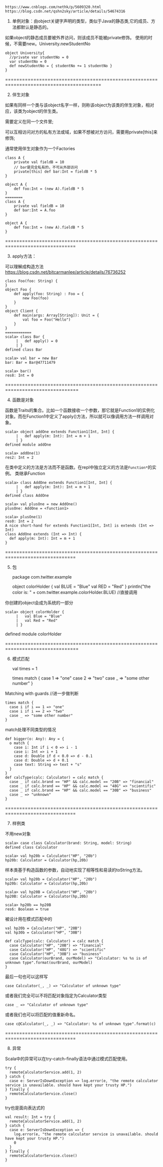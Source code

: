	https://www.cnblogs.com/nethk/p/5609320.html
	https://blog.csdn.net/qshn2sky/article/details/54674316

1. 单例对象：由object关键字声明的类型，类似于Java的静态类,它的成员、方法都默认是静态的。

如果object的静态成员要被外界访问，则该成员不能被private修饰。
使用的时候，不需要new。University.newStudentNo
           
	object University{
      //private var studentNo = 0
      var studentNo = 0
      def newStudentNo = { studentNo += 1 studentNo }
    }

======================================================================================== 

2. 伴生对象 

如果有同样一个类与该object名字一样，则称该object为该类的伴生对象，相对应，该类为object的伴生类。

需要定义在同一个文件里;

可以互相访问对方的私有方法或域，如果不想被对方访问，需要用private[this]来修饰;

通常使用伴生对象作为一个Factories

	class A {
	    private val fieldB = 10
	    // bar是完全私有的，不可从外部访问
	    private[this] def bar:Int = fieldB * 5
	}
	
	object A {
	    def foo:Int = (new A).fieldB * 5
	}
	========
	class A {
	    private val fieldB = 10
	    def bar:Int = A.foo
	}
	
	object A {
	    def foo:Int = (new A).fieldB * 5
	}

===============================================================================

3. apply方法：

可以理解成构造方法  https://blog.csdn.net/bitcarmanlee/article/details/76736252

	class Foo(foo: String) {
	}
	object Foo {
	    def apply(foo: String) : Foo = {
	        new Foo(foo)
	    }
	}
	object Client {
	    def main(args: Array[String]): Unit = {
	        val foo = Foo("Hello")
	    }
	}
	============
	scala> class Bar {
	     |   def apply() = 0
	     | }
	defined class Bar
	
	scala> val bar = new Bar
	bar: Bar = Bar@47711479
	
	scala> bar()
	res8: Int = 0

================================================================================

4. 函数是对象

函数是Traits的集合。比如一个函数接收一个参数，那它就是Function1的实例化对象。而在Function1中定义了apply()方法，所以就可以像调用方法一样调用对象。

	scala> object addOne extends Function1[Int, Int] {
	     |   def apply(m: Int): Int = m + 1
	     | }
	defined module addOne
	
	scala> addOne(1)
	res2: Int = 2

在类中定义的方法是方法而不是函数。在repl中独立定义的方法是`Function*`的实例。
类继承Function

	scala> class AddOne extends Function1[Int, Int] {
	     |   def apply(m: Int): Int = m + 1
	     | }
	defined class AddOne
	
	scala> val plusOne = new AddOne()
	plusOne: AddOne = <function1>
	
	scala> plusOne(1)
	res0: Int = 2
	A nice short-hand for extends Function1[Int, Int] is extends (Int => Int)
	class AddOne extends (Int => Int) {
	  def apply(m: Int): Int = m + 1
	}

===============================================================================

5. 包

	package com.twitter.example
	
	object colorHolder {
	  val BLUE = "Blue"
	  val RED = "Red"
	}
	println("the color is: " + com.twitter.example.colorHolder.BLUE) //直接调用

你创建的object会成为系统的一部分

	scala> object colorHolder {
	     |   val Blue = "Blue"
	     |   val Red = "Red"
	     | }
defined module colorHolder

================================================================================

6. 模式匹配

	val times = 1
	
	times match {
	  case 1 => "one"
	  case 2 => "two"
	  case _ => "some other number"
	}

Matching with guards //进一步做判断

	times match {
	  case i if i == 1 => "one"
	  case i if i == 2 => "two"
	  case _ => "some other number"
	}

match处理不同类型的情况

	def bigger(o: Any): Any = {
	  o match {
	    case i: Int if i < 0 => i - 1
	    case i: Int => i + 1
	    case d: Double if d < 0.0 => d - 0.1
	    case d: Double => d + 0.1
	    case text: String => text + "s"
	  }
	}
	def calcType(calc: Calculator) = calc match {
	  case _ if calc.brand == "HP" && calc.model == "20B" => "financial"
	  case _ if calc.brand == "HP" && calc.model == "48G" => "scientific"
	  case _ if calc.brand == "HP" && calc.model == "30B" => "business"
	  case _ => "unknown"
	}

===============================================================================

7. 样例类

不用new对象

	scala> case class Calculator(brand: String, model: String)
	defined class Calculator
	
	scala> val hp20b = Calculator("HP", "20b")
	hp20b: Calculator = Calculator(hp,20b)

样本类基于构造函数的参数，自动地实现了相等性和易读的toString方法。

	scala> val hp20b = Calculator("HP", "20b")
	hp20b: Calculator = Calculator(hp,20b)
	
	scala> val hp20B = Calculator("HP", "20b")
	hp20B: Calculator = Calculator(hp,20b)
	
	scala> hp20b == hp20B
	res6: Boolean = true

被设计用在模式匹配中的

	val hp20b = Calculator("HP", "20B")
	val hp30b = Calculator("HP", "30B")
	
	def calcType(calc: Calculator) = calc match {
	  case Calculator("HP", "20B") => "financial"
	  case Calculator("HP", "48G") => "scientific"
	  case Calculator("HP", "30B") => "business"
	  case Calculator(ourBrand, ourModel) => "Calculator: %s %s is of unknown type".format(ourBrand, ourModel)
	}

最后一句也可以这样写

	case Calculator(_, _) => "Calculator of unknown type"

或者我们完全可以不将匹配对象指定为Calculator类型

  	case _ => "Calculator of unknown type"

或者我们也可以将匹配的值重新命名。

  	case c@Calculator(_, _) => "Calculator: %s of unknown type".format(c)

===============================================================================

8. 异常

Scala中的异常可以在try-catch-finally语法中通过模式匹配使用。

	try {
	  remoteCalculatorService.add(1, 2)
	} catch {
	  case e: ServerIsDownException => log.error(e, "the remote calculator service is unavailable. should have kept your trusty HP.")
	} finally {
	  remoteCalculatorService.close()
	}

try也是面向表达式的

	val result: Int = try {
	  remoteCalculatorService.add(1, 2)
	} catch {
	  case e: ServerIsDownException => {
	    log.error(e, "the remote calculator service is unavailable. should have kept your trusty HP.")
	    0
	  }
	} finally {
	  remoteCalculatorService.close()
	}


    
